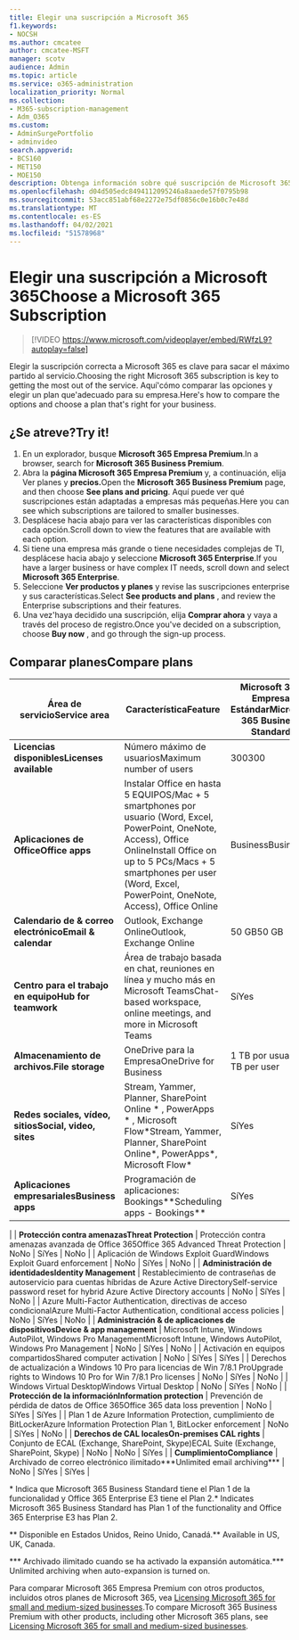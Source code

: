 ```yaml
---
title: Elegir una suscripción a Microsoft 365
f1.keywords:
- NOCSH
ms.author: cmcatee
author: cmcatee-MSFT
manager: scotv
audience: Admin
ms.topic: article
ms.service: o365-administration
localization_priority: Normal
ms.collection:
- M365-subscription-management
- Adm_O365
ms.custom:
- AdminSurgePortfolio
- adminvideo
search.appverid:
- BCS160
- MET150
- MOE150
description: Obtenga información sobre qué suscripción de Microsoft 365 es adecuada para su organización.
ms.openlocfilehash: d04d505edc8494112095246a8aaede57f0795b98
ms.sourcegitcommit: 53acc851abf68e2272e75df0856c0e16b0c7e48d
ms.translationtype: MT
ms.contentlocale: es-ES
ms.lasthandoff: 04/02/2021
ms.locfileid: "51578968"
---
```

# <a name="choose-a-microsoft-365-subscription"></a><span data-ttu-id="678f2-103">Elegir una suscripción a Microsoft 365</span><span class="sxs-lookup"><span data-stu-id="678f2-103">Choose a Microsoft 365 Subscription</span></span>

> [!VIDEO https://www.microsoft.com/videoplayer/embed/RWfzL9?autoplay=false]

<span data-ttu-id="678f2-104">Elegir la suscripción correcta a Microsoft 365 es clave para sacar el máximo partido al servicio.</span><span class="sxs-lookup"><span data-stu-id="678f2-104">Choosing the right Microsoft 365 subscription is key to getting the most out of the service.</span></span> <span data-ttu-id="678f2-105">Aquí&#39;cómo comparar las opciones y elegir un plan que&#39;adecuado para su empresa.</span><span class="sxs-lookup"><span data-stu-id="678f2-105">Here&#39;s how to compare the options and choose a plan that&#39;s right for your business.</span></span>

## <a name="try-it"></a><span data-ttu-id="678f2-106">¿Se atreve?</span><span class="sxs-lookup"><span data-stu-id="678f2-106">Try it!</span></span>

1. <span data-ttu-id="678f2-107">En un explorador, busque  **Microsoft 365 Empresa Premium**.</span><span class="sxs-lookup"><span data-stu-id="678f2-107">In a browser, search for  **Microsoft 365 Business Premium**.</span></span>
2. <span data-ttu-id="678f2-108">Abra la **página Microsoft 365 Empresa Premium** y, a continuación, elija Ver planes y **precios.**</span><span class="sxs-lookup"><span data-stu-id="678f2-108">Open the  **Microsoft 365 Business Premium**  page, and then choose  **See plans and pricing**.</span></span> <span data-ttu-id="678f2-109">Aquí puede ver qué suscripciones están adaptadas a empresas más pequeñas.</span><span class="sxs-lookup"><span data-stu-id="678f2-109">Here you can see which subscriptions are tailored to smaller businesses.</span></span>
3. <span data-ttu-id="678f2-110">Desplácese hacia abajo para ver las características disponibles con cada opción.</span><span class="sxs-lookup"><span data-stu-id="678f2-110">Scroll down to view the features that are available with each option.</span></span>
4. <span data-ttu-id="678f2-111">Si tiene una empresa más grande o tiene necesidades complejas de TI, desplácese hacia abajo y seleccione  **Microsoft 365 Enterprise**.</span><span class="sxs-lookup"><span data-stu-id="678f2-111">If you have a larger business or have complex IT needs, scroll down and select  **Microsoft 365 Enterprise**.</span></span>
5. <span data-ttu-id="678f2-112">Seleccione  **Ver productos y planes** y revise las suscripciones enterprise y sus características.</span><span class="sxs-lookup"><span data-stu-id="678f2-112">Select  **See products and plans** , and review the Enterprise subscriptions and their features.</span></span>
6. <span data-ttu-id="678f2-113">Una vez&#39;haya decidido una suscripción, elija  **Comprar ahora** y vaya a través del proceso de registro.</span><span class="sxs-lookup"><span data-stu-id="678f2-113">Once you&#39;ve decided on a subscription, choose  **Buy now** , and go through the sign-up process.</span></span>

## <a name="compare-plans"></a><span data-ttu-id="678f2-114">Comparar planes</span><span class="sxs-lookup"><span data-stu-id="678f2-114">Compare plans</span></span>

| <span data-ttu-id="678f2-115">**Área de servicio**</span><span class="sxs-lookup"><span data-stu-id="678f2-115">**Service area**</span></span> | <span data-ttu-id="678f2-116">**Característica**</span><span class="sxs-lookup"><span data-stu-id="678f2-116">**Feature**</span></span> | <span data-ttu-id="678f2-117">**Microsoft 365 Empresa Estándar**</span><span class="sxs-lookup"><span data-stu-id="678f2-117">**Microsoft 365 Business Standard**</span></span> | <span data-ttu-id="678f2-118">**Microsoft 365 Empresa Premium**</span><span class="sxs-lookup"><span data-stu-id="678f2-118">**Microsoft 365 Business Premium**</span></span> | <span data-ttu-id="678f2-119">**Office 365 Enterprise E3**</span><span class="sxs-lookup"><span data-stu-id="678f2-119">**Office 365 Enterprise E3**</span></span> |
| --- | --- | --- | --- | --- |
| <span data-ttu-id="678f2-120">**Licencias disponibles**</span><span class="sxs-lookup"><span data-stu-id="678f2-120">**Licenses available**</span></span> | <span data-ttu-id="678f2-121">Número máximo de usuarios</span><span class="sxs-lookup"><span data-stu-id="678f2-121">Maximum number of users</span></span> | <span data-ttu-id="678f2-122">300</span><span class="sxs-lookup"><span data-stu-id="678f2-122">300</span></span> | <span data-ttu-id="678f2-123">300</span><span class="sxs-lookup"><span data-stu-id="678f2-123">300</span></span> | <span data-ttu-id="678f2-124">Ilimitado</span><span class="sxs-lookup"><span data-stu-id="678f2-124">Unlimited</span></span> |
| <span data-ttu-id="678f2-125">**Aplicaciones de Office**</span><span class="sxs-lookup"><span data-stu-id="678f2-125">**Office apps**</span></span> | <span data-ttu-id="678f2-126">Instalar Office en hasta 5 EQUIPOS/Mac + 5 smartphones por usuario (Word, Excel, PowerPoint, OneNote, Access), Office Online</span><span class="sxs-lookup"><span data-stu-id="678f2-126">Install Office on up to 5 PCs/Macs + 5 smartphones per user (Word, Excel, PowerPoint, OneNote, Access), Office Online</span></span> | <span data-ttu-id="678f2-127">Business</span><span class="sxs-lookup"><span data-stu-id="678f2-127">Business</span></span> | <span data-ttu-id="678f2-128">Business</span><span class="sxs-lookup"><span data-stu-id="678f2-128">Business</span></span> | <span data-ttu-id="678f2-129">ProPlus</span><span class="sxs-lookup"><span data-stu-id="678f2-129">ProPlus</span></span> |
| <span data-ttu-id="678f2-130">**Calendario de &amp; correo electrónico**</span><span class="sxs-lookup"><span data-stu-id="678f2-130">**Email &amp; calendar**</span></span> | <span data-ttu-id="678f2-131">Outlook, Exchange Online</span><span class="sxs-lookup"><span data-stu-id="678f2-131">Outlook, Exchange Online</span></span> | <span data-ttu-id="678f2-132">50 GB</span><span class="sxs-lookup"><span data-stu-id="678f2-132">50 GB</span></span> | <span data-ttu-id="678f2-133">50 GB</span><span class="sxs-lookup"><span data-stu-id="678f2-133">50 GB</span></span> | <span data-ttu-id="678f2-134">100 GB</span><span class="sxs-lookup"><span data-stu-id="678f2-134">100 GB</span></span> |
| <span data-ttu-id="678f2-135">**Centro para el trabajo en equipo**</span><span class="sxs-lookup"><span data-stu-id="678f2-135">**Hub for teamwork**</span></span> | <span data-ttu-id="678f2-136">Área de trabajo basada en chat, reuniones en línea y mucho más en Microsoft Teams</span><span class="sxs-lookup"><span data-stu-id="678f2-136">Chat-based workspace, online meetings, and more in Microsoft Teams</span></span> | <span data-ttu-id="678f2-137">Sí</span><span class="sxs-lookup"><span data-stu-id="678f2-137">Yes</span></span> | <span data-ttu-id="678f2-138">Sí</span><span class="sxs-lookup"><span data-stu-id="678f2-138">Yes</span></span> | <span data-ttu-id="678f2-139">Sí</span><span class="sxs-lookup"><span data-stu-id="678f2-139">Yes</span></span> |
| <span data-ttu-id="678f2-140">**Almacenamiento de archivos.**</span><span class="sxs-lookup"><span data-stu-id="678f2-140">**File storage**</span></span> | <span data-ttu-id="678f2-141">OneDrive para la Empresa</span><span class="sxs-lookup"><span data-stu-id="678f2-141">OneDrive for Business</span></span> | <span data-ttu-id="678f2-142">1 TB por usuario</span><span class="sxs-lookup"><span data-stu-id="678f2-142">1 TB per user</span></span> | <span data-ttu-id="678f2-143">1 TB por usuario</span><span class="sxs-lookup"><span data-stu-id="678f2-143">1 TB per user</span></span> | <span data-ttu-id="678f2-144">Ilimitado</span><span class="sxs-lookup"><span data-stu-id="678f2-144">Unlimited</span></span> |
| <span data-ttu-id="678f2-145">**Redes sociales, vídeo, sitios**</span><span class="sxs-lookup"><span data-stu-id="678f2-145">**Social, video, sites**</span></span> | <span data-ttu-id="678f2-146">Stream, Yammer, Planner, SharePoint Online \* , PowerApps \* , Microsoft Flow\*</span><span class="sxs-lookup"><span data-stu-id="678f2-146">Stream, Yammer, Planner, SharePoint Online\*, PowerApps\*, Microsoft Flow\*</span></span> | <span data-ttu-id="678f2-147">Sí</span><span class="sxs-lookup"><span data-stu-id="678f2-147">Yes</span></span> | <span data-ttu-id="678f2-148">Sí</span><span class="sxs-lookup"><span data-stu-id="678f2-148">Yes</span></span> | <span data-ttu-id="678f2-149">Sí</span><span class="sxs-lookup"><span data-stu-id="678f2-149">Yes</span></span> |
| <span data-ttu-id="678f2-150">**Aplicaciones empresariales**</span><span class="sxs-lookup"><span data-stu-id="678f2-150">**Business apps**</span></span> | <span data-ttu-id="678f2-151">Programación de aplicaciones: Bookings\*\*</span><span class="sxs-lookup"><span data-stu-id="678f2-151">Scheduling apps - Bookings\*\*</span></span> | <span data-ttu-id="678f2-152">Sí</span><span class="sxs-lookup"><span data-stu-id="678f2-152">Yes</span></span> | <span data-ttu-id="678f2-153">Sí</span><span class="sxs-lookup"><span data-stu-id="678f2-153">Yes</span></span> | <span data-ttu-id="678f2-154">Sí</span><span class="sxs-lookup"><span data-stu-id="678f2-154">Yes</span></span> |
|
| <span data-ttu-id="678f2-155">**Protección contra amenazas**</span><span class="sxs-lookup"><span data-stu-id="678f2-155">**Threat Protection**</span></span> | <span data-ttu-id="678f2-156">Protección contra amenazas avanzada de Office 365</span><span class="sxs-lookup"><span data-stu-id="678f2-156">Office 365 Advanced Threat Protection</span></span> | <span data-ttu-id="678f2-157">No</span><span class="sxs-lookup"><span data-stu-id="678f2-157">No</span></span> | <span data-ttu-id="678f2-158">Sí</span><span class="sxs-lookup"><span data-stu-id="678f2-158">Yes</span></span> | <span data-ttu-id="678f2-159">No</span><span class="sxs-lookup"><span data-stu-id="678f2-159">No</span></span> |
 | <span data-ttu-id="678f2-160">Aplicación de Windows Exploit Guard</span><span class="sxs-lookup"><span data-stu-id="678f2-160">Windows Exploit Guard enforcement</span></span> | <span data-ttu-id="678f2-161">No</span><span class="sxs-lookup"><span data-stu-id="678f2-161">No</span></span> | <span data-ttu-id="678f2-162">Sí</span><span class="sxs-lookup"><span data-stu-id="678f2-162">Yes</span></span> | <span data-ttu-id="678f2-163">No</span><span class="sxs-lookup"><span data-stu-id="678f2-163">No</span></span> |
| <span data-ttu-id="678f2-164">**Administración de identidades**</span><span class="sxs-lookup"><span data-stu-id="678f2-164">**Identity Management**</span></span> | <span data-ttu-id="678f2-165">Restablecimiento de contraseñas de autoservicio para cuentas híbridas de Azure Active Directory</span><span class="sxs-lookup"><span data-stu-id="678f2-165">Self-service password reset for hybrid Azure Active Directory accounts</span></span> | <span data-ttu-id="678f2-166">No</span><span class="sxs-lookup"><span data-stu-id="678f2-166">No</span></span> | <span data-ttu-id="678f2-167">Sí</span><span class="sxs-lookup"><span data-stu-id="678f2-167">Yes</span></span> | <span data-ttu-id="678f2-168">No</span><span class="sxs-lookup"><span data-stu-id="678f2-168">No</span></span> |
 | <span data-ttu-id="678f2-169">Azure Multi-Factor Authentication, directivas de acceso condicional</span><span class="sxs-lookup"><span data-stu-id="678f2-169">Azure Multi-Factor Authentication, conditional access policies</span></span> | <span data-ttu-id="678f2-170">No</span><span class="sxs-lookup"><span data-stu-id="678f2-170">No</span></span> | <span data-ttu-id="678f2-171">Sí</span><span class="sxs-lookup"><span data-stu-id="678f2-171">Yes</span></span> | <span data-ttu-id="678f2-172">No</span><span class="sxs-lookup"><span data-stu-id="678f2-172">No</span></span> |
| <span data-ttu-id="678f2-173">**Administración &amp; de aplicaciones de dispositivos**</span><span class="sxs-lookup"><span data-stu-id="678f2-173">**Device &amp; app management**</span></span> | <span data-ttu-id="678f2-174">Microsoft Intune, Windows AutoPilot, Windows Pro Management</span><span class="sxs-lookup"><span data-stu-id="678f2-174">Microsoft Intune, Windows AutoPilot, Windows Pro Management</span></span> | <span data-ttu-id="678f2-175">No</span><span class="sxs-lookup"><span data-stu-id="678f2-175">No</span></span> | <span data-ttu-id="678f2-176">Sí</span><span class="sxs-lookup"><span data-stu-id="678f2-176">Yes</span></span> | <span data-ttu-id="678f2-177">No</span><span class="sxs-lookup"><span data-stu-id="678f2-177">No</span></span> |
 | <span data-ttu-id="678f2-178">Activación en equipos compartidos</span><span class="sxs-lookup"><span data-stu-id="678f2-178">Shared computer activation</span></span> | <span data-ttu-id="678f2-179">No</span><span class="sxs-lookup"><span data-stu-id="678f2-179">No</span></span> | <span data-ttu-id="678f2-180">Sí</span><span class="sxs-lookup"><span data-stu-id="678f2-180">Yes</span></span> | <span data-ttu-id="678f2-181">Sí</span><span class="sxs-lookup"><span data-stu-id="678f2-181">Yes</span></span> |
 | <span data-ttu-id="678f2-182">Derechos de actualización a Windows 10 Pro para licencias de Win 7/8.1 Pro</span><span class="sxs-lookup"><span data-stu-id="678f2-182">Upgrade rights to Windows 10 Pro for Win 7/8.1 Pro licenses</span></span> | <span data-ttu-id="678f2-183">No</span><span class="sxs-lookup"><span data-stu-id="678f2-183">No</span></span> | <span data-ttu-id="678f2-184">Sí</span><span class="sxs-lookup"><span data-stu-id="678f2-184">Yes</span></span> | <span data-ttu-id="678f2-185">No</span><span class="sxs-lookup"><span data-stu-id="678f2-185">No</span></span> |
 | <span data-ttu-id="678f2-186">Windows Virtual Desktop</span><span class="sxs-lookup"><span data-stu-id="678f2-186">Windows Virtual Desktop</span></span> | <span data-ttu-id="678f2-187">No</span><span class="sxs-lookup"><span data-stu-id="678f2-187">No</span></span> | <span data-ttu-id="678f2-188">Sí</span><span class="sxs-lookup"><span data-stu-id="678f2-188">Yes</span></span> | <span data-ttu-id="678f2-189">No</span><span class="sxs-lookup"><span data-stu-id="678f2-189">No</span></span> |
| <span data-ttu-id="678f2-190">**Protección de la información**</span><span class="sxs-lookup"><span data-stu-id="678f2-190">**Information protection**</span></span> | <span data-ttu-id="678f2-191">Prevención de pérdida de datos de Office 365</span><span class="sxs-lookup"><span data-stu-id="678f2-191">Office 365 data loss prevention</span></span> | <span data-ttu-id="678f2-192">No</span><span class="sxs-lookup"><span data-stu-id="678f2-192">No</span></span> | <span data-ttu-id="678f2-193">Sí</span><span class="sxs-lookup"><span data-stu-id="678f2-193">Yes</span></span> | <span data-ttu-id="678f2-194">Sí</span><span class="sxs-lookup"><span data-stu-id="678f2-194">Yes</span></span> |
 | <span data-ttu-id="678f2-195">Plan 1 de Azure Information Protection, cumplimiento de BitLocker</span><span class="sxs-lookup"><span data-stu-id="678f2-195">Azure Information Protection Plan 1, BitLocker enforcement</span></span> | <span data-ttu-id="678f2-196">No</span><span class="sxs-lookup"><span data-stu-id="678f2-196">No</span></span> | <span data-ttu-id="678f2-197">Sí</span><span class="sxs-lookup"><span data-stu-id="678f2-197">Yes</span></span> | <span data-ttu-id="678f2-198">No</span><span class="sxs-lookup"><span data-stu-id="678f2-198">No</span></span> |
| <span data-ttu-id="678f2-199">**Derechos de CAL locales**</span><span class="sxs-lookup"><span data-stu-id="678f2-199">**On-premises CAL rights**</span></span> | <span data-ttu-id="678f2-200">Conjunto de ECAL (Exchange, SharePoint, Skype)</span><span class="sxs-lookup"><span data-stu-id="678f2-200">ECAL Suite (Exchange, SharePoint, Skype)</span></span> | <span data-ttu-id="678f2-201">No</span><span class="sxs-lookup"><span data-stu-id="678f2-201">No</span></span> | <span data-ttu-id="678f2-202">No</span><span class="sxs-lookup"><span data-stu-id="678f2-202">No</span></span> | <span data-ttu-id="678f2-203">Sí</span><span class="sxs-lookup"><span data-stu-id="678f2-203">Yes</span></span> |
| <span data-ttu-id="678f2-204">**Cumplimiento**</span><span class="sxs-lookup"><span data-stu-id="678f2-204">**Compliance**</span></span> | <span data-ttu-id="678f2-205">Archivado de correo electrónico ilimitado\*\*\*</span><span class="sxs-lookup"><span data-stu-id="678f2-205">Unlimited email archiving\*\*\*</span></span> | <span data-ttu-id="678f2-206">No</span><span class="sxs-lookup"><span data-stu-id="678f2-206">No</span></span> | <span data-ttu-id="678f2-207">Sí</span><span class="sxs-lookup"><span data-stu-id="678f2-207">Yes</span></span> | <span data-ttu-id="678f2-208">Sí</span><span class="sxs-lookup"><span data-stu-id="678f2-208">Yes</span></span> |

<span data-ttu-id="678f2-209">\* Indica que Microsoft 365 Business Standard tiene el Plan 1 de la funcionalidad y Office 365 Enterprise E3 tiene el Plan 2.</span><span class="sxs-lookup"><span data-stu-id="678f2-209">\* Indicates Microsoft 365 Business Standard has Plan 1 of the functionality and Office 365 Enterprise E3 has Plan 2.</span></span>

<span data-ttu-id="678f2-210">\*\* Disponible en Estados Unidos, Reino Unido, Canadá.</span><span class="sxs-lookup"><span data-stu-id="678f2-210">\*\* Available in US, UK, Canada.</span></span>

<span data-ttu-id="678f2-211">\*\*\* Archivado ilimitado cuando se ha activado la expansión automática.</span><span class="sxs-lookup"><span data-stu-id="678f2-211">\*\*\* Unlimited archiving when auto-expansion is turned on.</span></span>

<span data-ttu-id="678f2-212">Para comparar Microsoft 365 Empresa Premium con otros productos, incluidos otros planes de Microsoft 365, vea [Licensing Microsoft 365 for small and medium-sized businesses](/office365/servicedescriptions/microsoft-365-service-descriptions/licensing-microsoft-365-in-smb).</span><span class="sxs-lookup"><span data-stu-id="678f2-212">To compare Microsoft 365 Business Premium with other products, including other Microsoft 365 plans, see [Licensing Microsoft 365 for small and medium-sized businesses](/office365/servicedescriptions/microsoft-365-service-descriptions/licensing-microsoft-365-in-smb).</span></span>